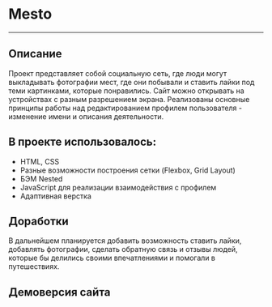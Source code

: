 # Mesto
-----
## Описание
Проект представляет собой социальную сеть, где люди могут выкладывать фотографии мест, где они побывали и ставить лайки под теми картинками, которые понравились. Сайт можно открывать на устройствах с разным разрешением экрана. Реализованы основные принципы работы над редактированием профилем пользователя - изменение имени и описания деятельности.

## В проекте использовалось:
* HTML, CSS
* Разные возможности построения сетки (Flexbox, Grid Layout)
* БЭМ Nested
* JavaScript для реализации взаимодействия с профилем
* Адаптивная верстка

## Доработки
В дальнейшем планируется добавить возможность ставить лайки, добавлять фотографии, сделать обратную связь и отзывы людей, которые бы делились своими впечатлениями и помогали в путешествиях.

## Демоверсия сайта

